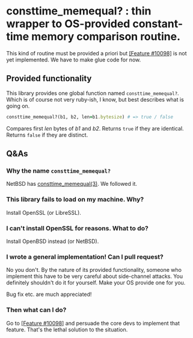 # consttime_memequal? : thin wrapper to OS-provided constant-time memory comparison routine.

This kind of routine must be provided a priori but [[Feature
#10098]](https://bugs.ruby-lang.org/issues/10098) is not yet
implemented.  We have to make glue code for now.

## Provided functionality

This library provides one global function named `consttime_memequal?`.
Which is of course not very ruby-ish, I know, but best describes what
is going on.

```ruby
consttime_memequal?(b1, b2, len=b1.bytesize) # => true / false
```

Compares first _len_ bytes of _b1_ and _b2_.  Returns `true` if they
are identical.  Returns `false` if they are distinct.

## Q&As

### Why the name `consttime_memequal?`

NetBSD has [consttime_memequal(3)](https://www.freebsd.org/cgi/man.cgi?query=consttime_memequal&manpath=NetBSD+7.0).  We followed it.

### This library fails to load on my machine.  Why?

Install OpenSSL (or LibreSSL).

### I can't install OpenSSL for reasons.  What to do?

Install OpenBSD instead (or NetBSD).

### I wrote a general implementation! Can I pull request?

No you don't.  By the nature of its provided functionality, someone
who implement this have to be very careful about side-channel attacks.
You definitely shouldn't do it for yourself.  Make your OS provide one
for you.

Bug fix etc. are much appreciated!

### Then what can I do?

Go to [[Feature #10098]](https://bugs.ruby-lang.org/issues/10098) and
persuade the core devs to implement that feature.  That's the lethal
solution to the situation.
